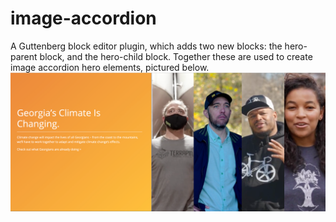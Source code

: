 # image-accordion
A Guttenberg block editor plugin, which adds two new blocks: the hero-parent block, and the hero-child block. Together these are used to create image accordion hero elements, pictured below.
![An example of the plugin, which I used when building the new site for the Georgia Climate Project](https://github.com/JEbertPrime/image-accordion/blob/master/accordion-example-1.png?raw=true)
